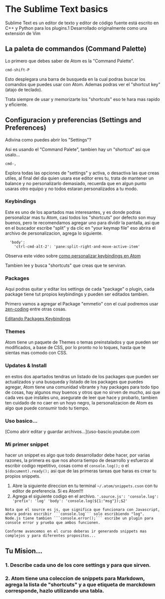 # The Sublime Text basics

Sublime Text es un editor de texto y editor de código fuente está escrito en C++ y Python para los plugins.1​ Desarrollado originalmente como una extensión de Vim

## La paleta de commandos (Command Palette)

Lo primero que debes saber de Atom es la "Command Palette".

``` cmd-shift-P ```

Esto desplegara una barra de busqueda en la cual podras buscar los comandos que puedes usar con Atom. Ademas podras ver el "shortcut key" (atajo de teclado).

Trata siempre de usar y memorizarte los "shortcuts" eso te hara mas rapido y eficiente.

## Configuracion y preferencias (Settings and Preferences)

Adivina como puedes abrir los "Settings"?

Asi es usando el "Command Palete", tambien hay un "shortcut" asi que usalo...

```cmd-,```

Explora todas las opciones de "settings" y activa, o desactiva las que creas utiles, al final del dia quien usara ese editor eres tu, trata de mantener un balance y no personalizarlo demasiado, recuerda que en algun punto usaras otro equipo y no todos estaran personalizados a tu modo.

### Keybindings
  Este es uno de los apartados mas interesantes, y es donde podras personalizar mas tu Atom, casi todos los "shortcuts" por defecto son muy buenos, pero te recomendamos agregar uno para dividir la pantalla, asi que en el buscador escribe "split" y da clic en "your keymap file" eso abrira el archivo de personalizacion, agrega lo siguiente.

```
  'body':
    'ctrl-cmd-alt-2': 'pane:split-right-and-move-active-item'
```

Observa este video sobre [como personalizar keybindings en Atom](keybindings-atom.youtube)

Tambien lee y busca "shortcuts" que creas que te serviran.

### Packages

Aqui podras quitar y editar los settings de cada "package" o plugin, cada package tiene tut propios keybindings y pueden ser editados tambien.

Primero vamos a agregar el Package "emmetio" con el cual podremos usar [zen-coding](zen-coding.youtube) entre otras cosas.

[Editando Packages Keybindings](p-k.youtube)

### Themes

Atom tiene un paquete de Themes o temas preinstalados y que pueden ser modificados, a base de CSS, por lo pronto no lo toques, hasta que te sientas mas comodo con CSS.

### Updates & Install

en estos dos apartados tendras un listado de los packages que pueden ser actualizados y una busqueda y listado de los packages que puedes agregar, Atom tiene una comunidad vibrante y hay packages para todo tipo de cosas, hay algunos muy buenos y otros que no sirven de mucho, asi que cada ves que instales uno, asegurate de leer que hace y probarlo, tambien ten cuidado de no caer en un hoyo negro, la personalizacion de Atom es algo que puede consumir todo tu tiempo.

### Uso basico...

[Como abrir editar y guardar archivos...](uso-bascio.youtube.com

### Mi primer snippet
  hacer un snippet es algo que todo desarrollador debe hacer, por varias razones, la primera es que nos ahorra tiempo de desarrollo y esfuerzo al escribir codigo repetitivo, cosas como el ```console.log();``` o el ```$(document).ready();```
  asi que de las primeras tareas que haras es crear tu propios snippets.

  1. Abre la siguiente direccion en tu terminal ```~/.atom/snippets.cson``` con tu editor de preferencia. Si es Atom!!!
  2. Agrega el siguiente codigo en el archivo.
    ```
    '.source.js':
      'console.log':
        'prefix': 'log'
        'body': 'console.log(${1:"msg"});$2'
    ```

    Nota que el source es js, que significa que funcionara con Javascript, ahora podras escribir ```console.log``` solo escribiendo "log". Node.js tiene tambien ```console.error();``` escribe un plugin para console error y prueba que ambos funcionen.

    Conforme avancemos en el curso deberas ir generando snippets mas complejos y para diferentes propositos...

## Tu Mision...

### 1. Describe cada uno de los core settings y para que sirven.

### 2. Atom tiene una coleccion de snippets para Markdown, agrega la lista de "shortcuts" y a que etiqueta de marckdown corresponde, hazlo utilizando una tabla.
